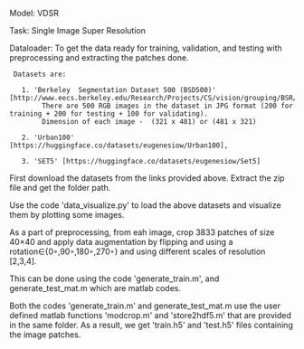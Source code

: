 Model: VDSR

Task: Single Image Super Resolution

Dataloader: To get the data ready for training, validation, and testing with preprocessing and extracting the patches done.

     Datasets are:
     
       1. 'Berkeley  Segmentation Dataset 500 (BSD500)' [http://www.eecs.berkeley.edu/Research/Projects/CS/vision/grouping/BSR/BSR_bsds500.tgz],
            There are 500 RGB images in the dataset in JPG format (200 for training + 200 for testing + 100 for validating).
            Dimension of each image -  (321 x 481) or (481 x 321) 
     
       2. 'Urban100' [https://huggingface.co/datasets/eugenesiow/Urban100],
       
       3. 'SET5' [https://huggingface.co/datasets/eugenesiow/Set5]
     
First download the datasets from the links provided above. Extract the zip file and get the folder path.

Use the code 'data_visualize.py' to load the above datasets and visualize them by plotting some images.

As a part of preprocessing, from eah image, crop 3833 patches of size 40×40 and apply data augmentation by flipping and using a rotation∈{0◦,90◦,180◦,270◦} and using different scales of resolution [2,3,4].

This can be done using the code 'generate_train.m', and generate_test_mat.m which are matlab codes.

Both the codes 'generate_train.m' and generate_test_mat.m use the user defined matlab functions 'modcrop.m' and 'store2hdf5.m' that are provided in the same folder.
As a result, we get 'train.h5' and 'test.h5' files containing the image patches. 
